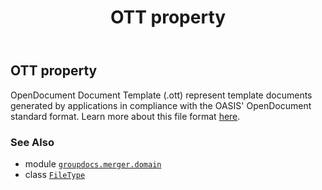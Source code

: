 ﻿---
title: OTT property
second_title: GroupDocs.Merger for Python via .NET API References
description: 
type: docs
url: /python-net/groupdocs.merger.domain/filetype/ott/
is_root: false
weight: 360
---

## OTT property


OpenDocument Document Template (.ott) represent template documents generated by applications in compliance with the OASIS' OpenDocument standard format. 
Learn more about this file format [here](https://docs.fileformat.com/word-processing/ott).

### See Also
* module [`groupdocs.merger.domain`](../../)
* class [`FileType`](/merger/python-net/groupdocs.merger.domain/filetype)
